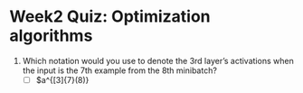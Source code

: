 # Week2 Quiz: Optimization algorithms

1. Which notation would you use to denote the 3rd layer’s activations when the input is the 7th example from the 8th minibatch?
   - [ ] $a^{[3]\{7\}(8)}
